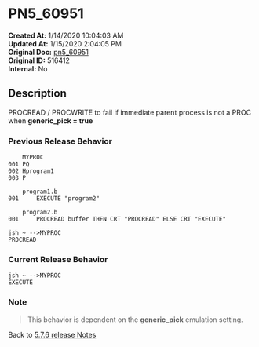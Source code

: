 # PN5_60951

**Created At:** 1/14/2020 10:04:03 AM  
**Updated At:** 1/15/2020 2:04:05 PM  
**Original Doc:** [pn5_60951](https://docs.jbase.com/88391-5-7-6-release-notes/pn5_60951)  
**Original ID:** 516412  
**Internal:** No  

## Description

PROCREAD / PROCWRITE to fail if immediate parent process is not a PROC when **generic\_pick = true**

### Previous Release Behavior

```
    MYPROC
001 PQ
002 Hprogram1
003 P

    program1.b
001     EXECUTE "program2"

    program2.b
001     PROCREAD buffer THEN CRT "PROCREAD" ELSE CRT "EXECUTE"

jsh ~ -->MYPROC
PROCREAD
```

### Current Release Behavior

```
jsh ~ -->MYPROC
EXECUTE
```

### Note

>This behavior is dependent on the **generic\_pick** emulation setting.

Back to [5.7.6 release Notes](../jbase-5.7.6-release-notes/README.md)
